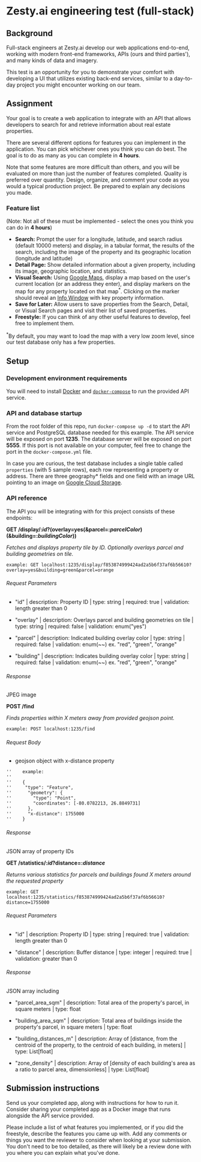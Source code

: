 # Zesty.ai engineering test (full-stack)

## Background

Full-stack engineers at Zesty.ai develop our web applications end-to-end, working with modern front-end frameworks, APIs (ours and third parties'), and many kinds of data and imagery.

This test is an opportunity for you to demonstrate your comfort with developing a UI that utilizes existing back-end services, similar to a day-to-day project you might encounter working on our team.

## Assignment

Your goal is to create a web application to integrate with an API that allows developers to search for and retrieve information about real estate properties.

There are several different options for features you can implement in the application.  You can pick whichever ones you think you can do best.  The goal is to do as many as you can complete in **4 hours**. 

Note that some features are more difficult than others, and you will be evaluated on more than just the number of features completed.  Quality is preferred over quantity.  Design, organize, and comment your code as you would a typical production project.  Be prepared to explain any decisions you made.

### Feature list
(Note: Not all of these must be implemented - select the ones you think you can do in **4 hours**)

* **Search:** Prompt the user for a longitude, latitude, and search radius (default 10000 meters) and display, in a tabular format, the results of the search, including the image of the property and its geographic location (longitude and latitude)
* **Detail Page:** Show detailed information about a given property, including its image, geographic location, and statistics.
* **Visual Search:** Using [Google Maps](https://developers.google.com/maps/documentation/), display a map based on the user's current location (or an address they enter), and display markers on the map for any property located on that map<sup>*</sup>.  Clicking on the marker should reveal an [Info Window](https://developers.google.com/maps/documentation/javascript/examples/infowindow-simple) with key property information.
* **Save for Later:** Allow users to save properties from the Search, Detail, or Visual Search pages and visit their list of saved properties.
* **Freestyle:** If you can think of any other useful features to develop, feel free to implement them.

<sup>*</sup>By default, you may want to load the map with a very low zoom level, since our test database only has a few properties.


## Setup
### Development environment requirements

You will need to install [Docker](https://www.docker.com/products/docker-desktop) and [`docker-compose`](https://docs.docker.com/compose/install/) to run the provided API service.

### API and database startup
From the root folder of this repo, run `docker-compose up -d` to start the API service and PostgreSQL database needed for this example.  The API service will be exposed on port **1235**.  The database server will be exposed on port **5555**.  If this port is not available on your computer, feel free to change the port in the `docker-compose.yml` file.

In case you are curious, the test database includes a single table called `properties` (with 5 sample rows), each row representing a property or address.  There are three geography* fields and one field with an image URL pointing to an image on [Google Cloud Storage](https://cloud.google.com/storage/).


### API reference

The API you will be integrating with for this project consists of these endpoints:

**GET /display/:*id*?(overlay=yes(&parcel=:*parcelColor*)(&building=:*buildingColor*))**

*Fetches and displays property tile by ID. Optionally overlays parcel and building geometries on tile.*

`example: GET localhost:1235/display/f853874999424ad2a5b6f37af6b56610?overlay=yes&building=green&parcel=orange`

###### Request Parameters

- "id" |
description: Property ID |
type: string |
required: true |
validation: length greater than 0

- "overlay" |
description: Overlays parcel and building geometries on tile |
type: string |
required: false |
validation: enum("yes")

- "parcel" |
description: Indicated building overlay color |
type: string |
required: false |
validation: enum(~<color>~) ex. "red", "green", "orange"

- "building" |
description: Indicates building overlay color |
type: string |
required: false |
validation: enum(~<color>~) ex. "red", "green", "orange"

###### Response

JPEG image

**POST /find**

*Finds properties within X meters away from provided geojson point.*

`example: POST localhost:1235/find`

###### Request Body

- geojson object with x-distance property

```
''    example:
''
''    {
''     "type": "Feature",
''      "geometry": {
''        "type": "Point",
''        "coordinates": [-80.0782213, 26.8849731]
''      },
''      "x-distance": 1755000
''    }
```

###### Response

JSON array of property IDs

**GET /statistics/:*id*?distance=:*distance***

*Returns various statistics for parcels and buildings found X meters around the requested property*

`example: GET localhost:1235/statistics/f853874999424ad2a5b6f37af6b56610?distance=1755000`

###### Request Parameters

- "id" |
description: Property ID |
type: string |
required: true |
validation: length greater than 0

- "distance" |
description: Buffer distance |
type: integer |
required: true |
validation: greater than 0

###### Response

JSON array including

- "parcel_area_sqm" |
description: Total area of the property's parcel, in square meters |
type: float

- "building_area_sqm" |
description: Total area of buildings inside the property's parcel, in square meters |
type: float

- "building_distances_m" |
description: Array of [distance, from the centroid of the property, to the centroid of each building, in meters] |
type: List[float]

- "zone_density" |
description: Array of [density of each building's area as a ratio to parcel area, dimensionless] |
type: List[float]


## Submission instructions

Send us your completed app, along with instructions for how to run it.  Consider sharing your completed app as a Docker image that runs alongside the API service provided.

Please include a list of what features you implemented, or if you did the freestyle, describe the features you came up with.  Add any comments or things you want the reviewer to consider when looking at your submission.  You don't need to be too detailed, as there will likely be a review done with you where you can explain what you've done.
